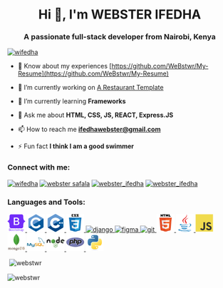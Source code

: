 <h1 align="center">Hi 👋, I'm WEBSTER IFEDHA</h1>
<h3 align="center">A passionate full-stack developer from Nairobi, Kenya</h3>



<p align="left"> <a href="https://twitter.com/wifedha" target="blank"><img src="https://img.shields.io/twitter/follow/wifedha?logo=twitter&style=for-the-badge" alt="wifedha" /></a> </p>

- 📄 Know about my experiences [https://github.com/WeBstwr/My-Resume](https://github.com/WeBstwr/My-Resume)

- 🔭 I’m currently working on [A Restaurant Template](https://github.com/WeBstwr/Webster-s-Restaurant)

- 🌱 I’m currently learning **Frameworks**

- 💬 Ask me about **HTML, CSS, JS, REACT, Express.JS**

- 📫 How to reach me **ifedhawebster@gmail.com**

- ⚡ Fun fact **I think I am a good swimmer**

<h3 align="left">Connect with me:</h3>
<p align="left">
<a href="https://twitter.com/wifedha" target="blank"><img align="center" src="https://raw.githubusercontent.com/rahuldkjain/github-profile-readme-generator/master/src/images/icons/Social/twitter.svg" alt="wifedha" height="30" width="40" /></a>
<a href="https:https://www.linkedin.com/in/webster-safala-9147a2245/" target="blank"><img align="center" src="https://raw.githubusercontent.com/rahuldkjain/github-profile-readme-generator/master/src/images/icons/Social/linked-in-alt.svg" alt="webster safala" height="30" width="40" /></a>
<a href="https://fb.com/webster_ifedha" target="blank"><img align="center" src="https://raw.githubusercontent.com/rahuldkjain/github-profile-readme-generator/master/src/images/icons/Social/facebook.svg" alt="webster_ifedha" height="30" width="40" /></a>
<a href="https://instagram.com/webster_ifedha" target="blank"><img align="center" src="https://raw.githubusercontent.com/rahuldkjain/github-profile-readme-generator/master/src/images/icons/Social/instagram.svg" alt="webster_ifedha" height="30" width="40" /></a>
</p>

<h3 align="left">Languages and Tools:</h3>
<p align="left"> <a href="https://getbootstrap.com" target="_blank" rel="noreferrer"> <img src="https://raw.githubusercontent.com/devicons/devicon/master/icons/bootstrap/bootstrap-plain-wordmark.svg" alt="bootstrap" width="40" height="40"/> </a> <a href="https://www.cprogramming.com/" target="_blank" rel="noreferrer"> <img src="https://raw.githubusercontent.com/devicons/devicon/master/icons/c/c-original.svg" alt="c" width="40" height="40"/> </a> <a href="https://www.w3schools.com/cpp/" target="_blank" rel="noreferrer"> <img src="https://raw.githubusercontent.com/devicons/devicon/master/icons/cplusplus/cplusplus-original.svg" alt="cplusplus" width="40" height="40"/> </a> <a href="https://www.w3schools.com/css/" target="_blank" rel="noreferrer"> <img src="https://raw.githubusercontent.com/devicons/devicon/master/icons/css3/css3-original-wordmark.svg" alt="css3" width="40" height="40"/> </a> <a href="https://www.djangoproject.com/" target="_blank" rel="noreferrer"> <img src="https://cdn.worldvectorlogo.com/logos/django.svg" alt="django" width="40" height="40"/> </a> <a href="https://www.figma.com/" target="_blank" rel="noreferrer"> <img src="https://www.vectorlogo.zone/logos/figma/figma-icon.svg" alt="figma" width="40" height="40"/> </a> <a href="https://git-scm.com/" target="_blank" rel="noreferrer"> <img src="https://www.vectorlogo.zone/logos/git-scm/git-scm-icon.svg" alt="git" width="40" height="40"/> </a> <a href="https://www.w3.org/html/" target="_blank" rel="noreferrer"> <img src="https://raw.githubusercontent.com/devicons/devicon/master/icons/html5/html5-original-wordmark.svg" alt="html5" width="40" height="40"/> </a> <a href="https://www.java.com" target="_blank" rel="noreferrer"> <img src="https://raw.githubusercontent.com/devicons/devicon/master/icons/java/java-original.svg" alt="java" width="40" height="40"/> </a> <a href="https://developer.mozilla.org/en-US/docs/Web/JavaScript" target="_blank" rel="noreferrer"> <img src="https://raw.githubusercontent.com/devicons/devicon/master/icons/javascript/javascript-original.svg" alt="javascript" width="40" height="40"/> </a> <a href="https://www.mongodb.com/" target="_blank" rel="noreferrer"> <img src="https://raw.githubusercontent.com/devicons/devicon/master/icons/mongodb/mongodb-original-wordmark.svg" alt="mongodb" width="40" height="40"/> </a> <a href="https://www.mysql.com/" target="_blank" rel="noreferrer"> <img src="https://raw.githubusercontent.com/devicons/devicon/master/icons/mysql/mysql-original-wordmark.svg" alt="mysql" width="40" height="40"/> </a> <a href="https://nodejs.org" target="_blank" rel="noreferrer"> <img src="https://raw.githubusercontent.com/devicons/devicon/master/icons/nodejs/nodejs-original-wordmark.svg" alt="nodejs" width="40" height="40"/> </a> <a href="https://www.php.net" target="_blank" rel="noreferrer"> <img src="https://raw.githubusercontent.com/devicons/devicon/master/icons/php/php-original.svg" alt="php" width="40" height="40"/> </a> <a href="https://www.python.org" target="_blank" rel="noreferrer"> <img src="https://raw.githubusercontent.com/devicons/devicon/master/icons/python/python-original.svg" alt="python" width="40" height="40"/> </a> </p>



<p>&nbsp;<img align="center" src="https://github-readme-stats.vercel.app/api?username=webstwr&show_icons=true&locale=en&bg_color=00000000&title_color=FF4500&text_color=28a745&icon_color=FF4500" alt="webstwr" /></p>

<p><img align="center" src="https://github-readme-streak-stats.herokuapp.com/?user=webstwr&background=00000000&stroke=28a745&ring=FF4500&fire=FF4500&currStreakNum=FF4500&sideNums=28a745&currStreakLabel=28a745&sideLabels=28a745&dates=28a745" alt="webstwr" /></p>
